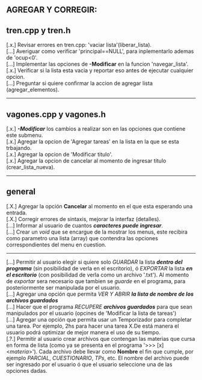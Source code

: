 ## AGREGAR Y CORREGIR:  
  
tren.cpp y tren.h
-----------------  
[.x.] Revisar errores en tren.cpp: 'vaciar lista'(liberar_lista).  
[...] Averiguar como verificar 'principal==NULL', para inplementarlo ademas de 'ocup<0'.  
[...] Implementar las opciones de **-Modificar** en la funcion 'navegar_lista'.  
[.x.] Verificar si la lista esta vacia y reportar eso antes de ejecutar cualquier opcion.  
[...] Preguntar si quiere confirmar la accion de agregar lista (agregar_elementos).  

- - -
  
vagones.cpp y vagones.h
-----------------------  
[.x.] ***-Modificar*** los cambios a realizar son en las opciones que contiene este submenu.  
[.x.] Agregar la opcion de 'Agregar tareas' en la lista en la que se esta trbajando.  
[.x.] Agregar la opcion de 'Modificar titulo'.  
[.x.] Agregar la opcion de cancelar al momento de ingresar titulo (crear_lista_nueva).  

- - -
  
general
-------  
[.X.] Agregar la opción **Cancelar** al momento en el que esta esperando una entrada.  
[.X.] Corregir errores de sintaxis, mejorar la interfaz (detalles).  
[...] Informar al usuario de cuantos ***caracteres puede ingresar***.  
[...] Crear un _void_ que se encargue de la mostrar los menus, este recibira como parametro una lista (array) que contendra las opciones correspondientes del menu en cuestion.  

- - -

[...] Permitir al usuario elegir si quiere solo _GUARDAR_ la lista ***dentro del programa*** (sin posibilidad de verla en el escritorio), ó _EXPORTAR_ la lista ***en el escritorio*** (con posibilidad de verla como un archivo '.txt'). Al momento de _exportar_ sera necesario que tambien se _guarde_ en el programa, para posteriormente ser manipulada por el usuario.  
[...] Agregar una opción que permita _VER Y ABRIR_ ***la lista de nombre de los archivos guardados***   
[...] Hacer que el programa _RECUPERE_ ***archivos guardados*** para que sean manipulados por el usuario (opcines de 'Modificar la lista de tareas')  
[...] Agregar una opción que permita usar un Temporizador para completar una tarea. Por ejemplo, 2hs para hacer una tarea X.De está manera el usuario podrá optimizar de mejor manera el uso de su tiempo.  
[.?.] Permitir al usuario crear archivos que contengan las materias que cursa en forma de lista (como ya se presenta en el programa '>>> [x] <_materia_>'). Cada archivo debe llevar como **Nombre** el fin que cumple, por ejemplo _PARCIAL_, _CUESTIONARIO_, _TPs_, etc. El nombre del archivo puede ser ingresado por el usuario ó que el usuario seleccione una de las opciones dadas.  
